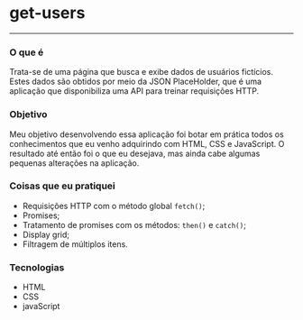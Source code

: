 # get-users
---
### O que é
Trata-se de uma página que busca e exibe dados de usuários fictícios. Estes dados são obtidos por meio da JSON PlaceHolder, que é uma aplicação que disponibiliza uma API para treinar requisições HTTP.

### Objetivo
Meu objetivo desenvolvendo essa aplicação foi botar em prática todos os conhecimentos que eu venho adquirindo com HTML, CSS e JavaScript. O resultado até então foi o que eu desejava, mas ainda cabe algumas pequenas alterações na aplicação.

### Coisas que eu pratiquei
- Requisições HTTP com o método global ```fetch()```;
- Promises;
- Tratamento de promises com os métodos: ```then()``` e ```catch()```;
- Display grid;
- Filtragem de múltiplos itens.

### Tecnologias
- HTML
- CSS 
- javaScript

